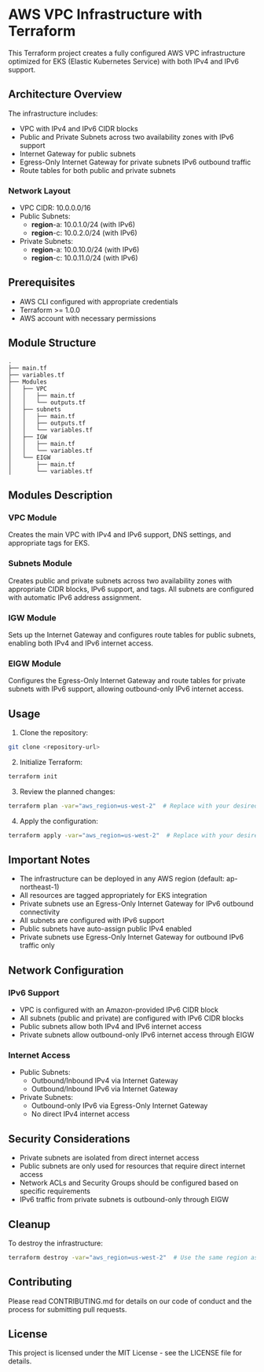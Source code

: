 # AWS VPC Infrastructure with Terraform

This Terraform project creates a fully configured AWS VPC infrastructure optimized for EKS (Elastic Kubernetes Service) with both IPv4 and IPv6 support.

## Architecture Overview

The infrastructure includes:
- VPC with IPv4 and IPv6 CIDR blocks
- Public and Private Subnets across two availability zones with IPv6 support
- Internet Gateway for public subnets
- Egress-Only Internet Gateway for private subnets IPv6 outbound traffic
- Route tables for both public and private subnets

### Network Layout
- VPC CIDR: 10.0.0.0/16
- Public Subnets:
  - **region**-a: 10.0.1.0/24 (with IPv6)
  - **region**-c: 10.0.2.0/24 (with IPv6)
- Private Subnets:
  - **region**-a: 10.0.10.0/24 (with IPv6)
  - **region**-c: 10.0.11.0/24 (with IPv6)

## Prerequisites

- AWS CLI configured with appropriate credentials
- Terraform >= 1.0.0
- AWS account with necessary permissions

## Module Structure

```
.
├── main.tf
├── variables.tf
├── Modules
│   ├── VPC
│   │   ├── main.tf
│   │   └── outputs.tf
│   ├── subnets
│   │   ├── main.tf
│   │   ├── outputs.tf
│   │   └── variables.tf
│   ├── IGW
│   │   ├── main.tf
│   │   └── variables.tf
│   └── EIGW
│       ├── main.tf
│       └── variables.tf
```

## Modules Description

### VPC Module
Creates the main VPC with IPv4 and IPv6 support, DNS settings, and appropriate tags for EKS.

### Subnets Module
Creates public and private subnets across two availability zones with appropriate CIDR blocks, IPv6 support, and tags. All subnets are configured with automatic IPv6 address assignment.

### IGW Module
Sets up the Internet Gateway and configures route tables for public subnets, enabling both IPv4 and IPv6 internet access.

### EIGW Module
Configures the Egress-Only Internet Gateway and route tables for private subnets with IPv6 support, allowing outbound-only IPv6 internet access.

## Usage

1. Clone the repository:
```bash
git clone <repository-url>
```

2. Initialize Terraform:
```bash
terraform init
```

3. Review the planned changes:
```bash
terraform plan -var="aws_region=us-west-2"  # Replace with your desired region
```

4. Apply the configuration:
```bash
terraform apply -var="aws_region=us-west-2"  # Replace with your desired region
```

## Important Notes

- The infrastructure can be deployed in any AWS region (default: ap-northeast-1)
- All resources are tagged appropriately for EKS integration
- Private subnets use an Egress-Only Internet Gateway for IPv6 outbound connectivity
- All subnets are configured with IPv6 support
- Public subnets have auto-assign public IPv4 enabled
- Private subnets use Egress-Only Internet Gateway for outbound IPv6 traffic only

## Network Configuration

### IPv6 Support
- VPC is configured with an Amazon-provided IPv6 CIDR block
- All subnets (public and private) are configured with IPv6 CIDR blocks
- Public subnets allow both IPv4 and IPv6 internet access
- Private subnets allow outbound-only IPv6 internet access through EIGW

### Internet Access
- Public Subnets:
  - Outbound/Inbound IPv4 via Internet Gateway
  - Outbound/Inbound IPv6 via Internet Gateway
- Private Subnets:
  - Outbound-only IPv6 via Egress-Only Internet Gateway
  - No direct IPv4 internet access

## Security Considerations

- Private subnets are isolated from direct internet access
- Public subnets are only used for resources that require direct internet access
- Network ACLs and Security Groups should be configured based on specific requirements
- IPv6 traffic from private subnets is outbound-only through EIGW

## Cleanup

To destroy the infrastructure:
```bash
terraform destroy -var="aws_region=us-west-2"  # Use the same region as deployment
```

## Contributing

Please read CONTRIBUTING.md for details on our code of conduct and the process for submitting pull requests.

## License

This project is licensed under the MIT License - see the LICENSE file for details.
